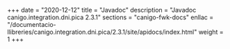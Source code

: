 +++
date        = "2020-12-12"
title       = "Javadoc"
description = "Javadoc canigo.integration.dni.pica 2.3.1"
sections    = "canigo-fwk-docs"
enllac		= "/documentacio-llibreries/canigo.integration.dni.pica/2.3.1/site/apidocs/index.html"
weight		= 1
+++
